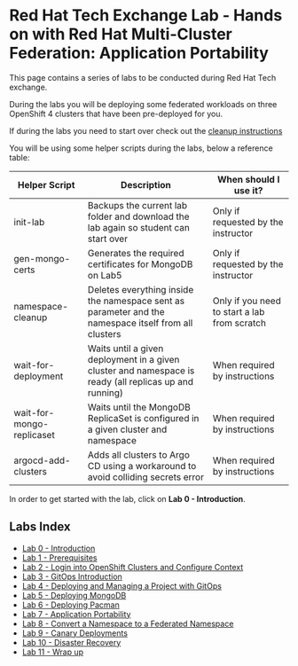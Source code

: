 # Red Hat Tech Exchange Lab - Hands on with Red Hat Multi-Cluster Federation: Application Portability

This page contains a series of labs to be conducted during Red Hat Tech exchange.

During the labs you will be deploying some federated workloads on three OpenShift 4 clusters that have been pre-deployed for you.

If during the labs you need to start over check out the [cleanup instructions](./cleanup-instructions.md)

You will be using some helper scripts during the labs, below a reference table:

| Helper Script             | Description                                                                                            | When should I use it?                        |
|---------------------------|--------------------------------------------------------------------------------------------------------|----------------------------------------------|
| init-lab                  | Backups the current lab folder and download the lab again so student can start over                    | Only if requested by the instructor          |
| gen-mongo-certs           | Generates the required certificates for MongoDB on Lab5                                                | Only if requested by the instructor          |
| namespace-cleanup         | Deletes everything inside the namespace sent as parameter and the namespace itself from all clusters   | Only if you need to start a lab from scratch |
| wait-for-deployment       | Waits until a given deployment in a given cluster and namespace is ready (all replicas up and running) | When required by instructions                |
| wait-for-mongo-replicaset | Waits until the MongoDB ReplicaSet is configured in a given cluster and namespace                      | When required by instructions                |
| argocd-add-clusters       | Adds all clusters to Argo CD using a workaround to avoid colliding secrets error                       | When required by instructions                |

In order to get started with the lab, click on **Lab 0 - Introduction**.

## Labs Index

* [Lab 0 - Introduction](./intro.md)<br>
* [Lab 1 - Prerequisites](./1.md)<br>
* [Lab 2 - Login into OpenShift Clusters and Configure Context](./2.md)<br>
* [Lab 3 - GitOps Introduction](./3.md)<br>
* [Lab 4 - Deploying and Managing a Project with GitOps](./4.md)<br>
* [Lab 5 - Deploying MongoDB](./5.md)<br>
* [Lab 6 - Deploying Pacman](./6.md)<br>
* [Lab 7 - Application Portability](./7.md)<br>
* [Lab 8 - Convert a Namespace to a Federated Namespace](./8.md)<br>
* [Lab 9 - Canary Deployments](./9.md)<br>
* [Lab 10 - Disaster Recovery](./10.md)<br>
* [Lab 11 - Wrap up](./11.md)<br>
